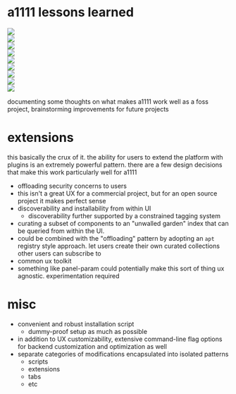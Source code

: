 # a1111 lessons learned

![](https://img.shields.io/badge/tag-curation-lightgrey)  
![](https://img.shields.io/badge/tag-apt_registry-lightgrey)  
![](https://img.shields.io/badge/tag-documentation-lightgrey)  
![](https://img.shields.io/badge/tag-discoverability-lightgrey)  
![](https://img.shields.io/badge/tag-tooling-84f8cf)  
![](https://img.shields.io/badge/tag-opensource-lightgrey)  
![](https://img.shields.io/badge/tag-ux-lightgrey)  
![](https://img.shields.io/badge/tag-extensions-lightgrey)  
![](https://img.shields.io/badge/tag-experimental-lightgrey)


documenting some thoughts on what makes a1111 work well as a foss project, brainstorming improvements for future projects

# extensions

this basically the crux of it. the ability for users to extend the platform with plugins is an extremely powerful pattern. there are a few design decisions that make this work particularly well for a1111

* offloading security concerns to users
* this isn't a great UX for a commercial project, but for an open source project it makes perfect sense
* discoverability and installability from within UI
  * discoverability further supported by a constrained tagging system
* curating a subset of components to an "unwalled garden" index that can be queried from within the UI.
* could be combined with the "offloading" pattern by adopting an `apt` registry style approach. let users create their own curated collections other users can subscribe to
* common ux toolkit
* something like panel-param could potentially make this sort of thing ux agnostic. experimentation required

# misc

* convenient and robust installation script
  - dummy-proof setup as much as possible
* in addition to UX customizability, extensive command-line flag options for backend customization and optimization as well
* separate categories of modifications encapsulated into isolated patterns
  * scripts
  * extensions
  * tabs
  * etc
